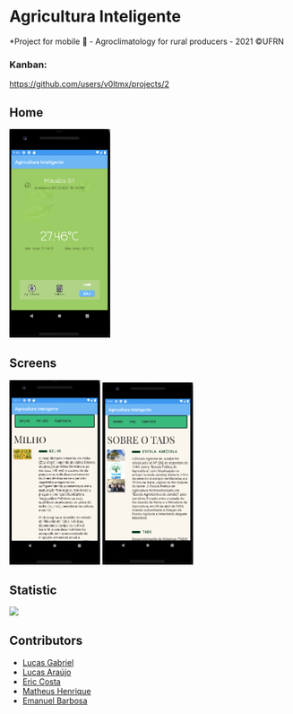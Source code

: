 # Agricultura Inteligente
*Project for mobile :iphone: - Agroclimatology for rural producers - 2021 ©UFRN

### Kanban:  
https://github.com/users/v0ltmx/projects/2


## Home
<img src="./inicio.png" width="180px" />


## Screens

 <img src="./calc.png" width="162px" /> <img src="./about.png" width="162px" /> 




## Statistic

<img src="./pagegif.gif" width="162px" />



## Contributors
- [Lucas Gabriel](https://github.com/v0ltmx)
- [Lucas Araújo](https://github.com/Araujo96)
- [Eric Costa](https://github.com/ericosta-dev)
- [Matheus Henrique](https://github.com/Yurnero-ctrl)
- [Emanuel Barbosa](https://github.com/manelB1)


 



